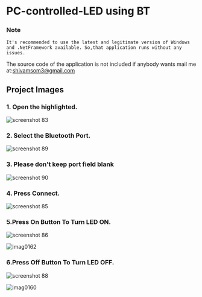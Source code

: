 # PC-controlled-LED using BT

### Note 
```
It's recommended to use the latest and legitimate version of Windows and .NetFramework available. So,that application runs without any issues.
```
The source code of the application is not included if anybody wants mail me at:shivamsom3@gmail.com

## Project Images
### 1. Open the highlighted.

![screenshot 83](https://user-images.githubusercontent.com/22167688/30001595-25f2d74a-90b0-11e7-8eb0-b367d6c0170b.png)

### 2. Select the Bluetooth Port.

![screenshot 89](https://user-images.githubusercontent.com/22167688/30001601-2d916e3a-90b0-11e7-93a9-af14221149d6.png)
### 3. Please don't keep port field blank

![screenshot 90](https://user-images.githubusercontent.com/22167688/30001602-2d983f76-90b0-11e7-91cd-0937afc18714.png)
### 4. Press Connect.

![screenshot 85](https://user-images.githubusercontent.com/22167688/30001603-2d9ba210-90b0-11e7-9251-9b70d8d208a4.png)
### 5.Press On Button To Turn LED ON.

![screenshot 86](https://user-images.githubusercontent.com/22167688/30001598-2d3e2efa-90b0-11e7-8b89-dcab50ff5cf0.png)

![imag0162](https://user-images.githubusercontent.com/22167688/30001648-5001c3ce-90b1-11e7-9925-ae0c29c33999.jpg)

### 6.Press Off Button To Turn LED OFF.
![screenshot 88](https://user-images.githubusercontent.com/22167688/30001640-296f3bec-90b1-11e7-9c1c-1b03342b0ee9.png)

![imag0160](https://user-images.githubusercontent.com/22167688/30001651-5c0b483e-90b1-11e7-8fd8-b3b7adf07279.jpg)
